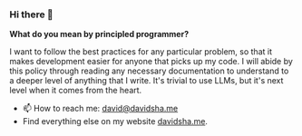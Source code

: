 ### Hi there 👋

**What do you mean by principled programmer?**

I want to follow the best practices for any particular problem, so that it makes development easier for anyone that picks up my code. I will abide by this policy through reading any necessary documentation to understand to a deeper level of anything that I write. It's trivial to use LLMs, but it's next level when it comes from the heart.

- 📫 How to reach me: david@davidsha.me
- Find everything else on my website [davidsha.me](https://davidsha.me).
